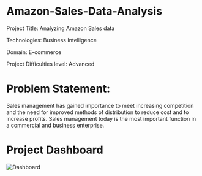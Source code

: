 # Amazon-Sales-Data-Analysis
Project Title: Analyzing Amazon Sales data

Technologies: Business Intelligence

Domain: E-commerce

Project Difficulties level: Advanced

# Problem Statement:
Sales management has gained importance to meet increasing competition and the need
for improved methods of distribution to reduce cost and to increase profits. Sales
management today is the most important function in a commercial and business
enterprise.
# Project Dashboard
![Dashboard](https://user-images.githubusercontent.com/108995482/226091015-2f688763-bf66-44b0-9bb5-e21b2c407525.PNG)

